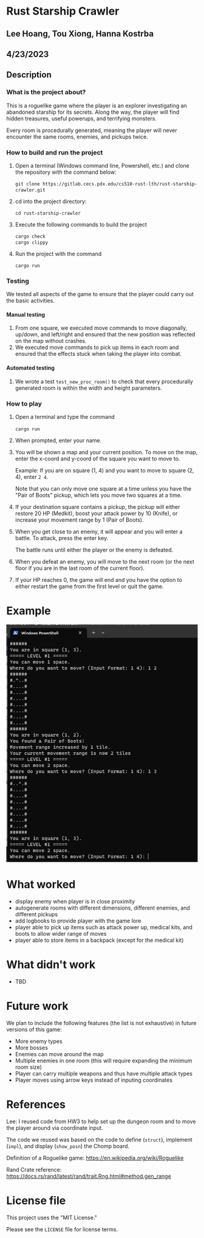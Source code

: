 # Rust Starship Crawler

## Lee Hoang, Tou Xiong, Hanna Kostrba

## 4/23/2023

## Description

### What is the project about?

This is a roguelike game where the player is an explorer investigating an abandoned starship for its secrets. Along the way, the player will find hidden treasures, useful powerups, and terrifying monsters.

Every room is procedurally generated, meaning the player will never encounter the same rooms, enemies, and pickups twice.

### How to build and run the project

1. Open a terminal (Windows command line, Powershell, etc.) and clone the repository with the command below:

   ```
   git clone https://gitlab.cecs.pdx.edu/cs510-rust-lth/rust-starship-crawler.git
   ```

2. cd into the project directory:

   ```
   cd rust-starship-crawler
   ```

3. Execute the following commands to build the project

   ```
   cargo check
   cargo clippy
   ```

4. Run the project with the command

   ```
   cargo run
   ```

### Testing

We tested all aspects of the game to ensure that the player could carry out the basic activities.

#### Manual testing

1. From one square, we executed move commands to move diagonally, up/down, and left/right and ensured that the new position was reflected on the map without crashes.
2. We executed move commands to pick up items in each room and ensured that the effects stuck when taking the player into combat.

#### Automated testing

1. We wrote a test `test_new_proc_room()` to check that every procedurally generated room is within the width and height parameters.

### How to play

1. Open a terminal and type the command

   `cargo run`

2. When prompted, enter your name.

3. You will be shown a map and your current position. To move on the map, enter the x-coord and y-coord of the square you want to move to.

   Example: If you are on square (1, 4) and you want to move to square (2, 4), enter `2 4`.

   Note that you can only move one square at a time unless you have the "Pair of Boots" pickup, which lets you move two squares at a time.

4. If your destination square contains a pickup, the pickup will either restore 20 HP (Medkit), boost your attack power by 10 (Knife), or increase your movement range by 1 (Pair of Boots).

5. When you get close to an enemy, it will appear and you will enter a battle. To attack, press the enter key.

   The battle runs until either the player or the enemy is defeated.

6. When you defeat an enemy, you will move to the next room (or the next floor if you are in the last room of the current floor).

7. If your HP reaches 0, the game will end and you have the option to either restart the game from the first level or quit the game.

# Example

![](resources/example.png)

# What worked

- display enemy when player is in close proximity
- autogenerate rooms with different dimensions, different enemies, and different pickups
- add logbooks to provide player with the game lore
- player able to pick up items such as attack power up, medical kits, and boots to allow wider range of moves
- player able to store items in a backpack (except for the medical kit)

# What didn't work

- TBD

# Future work

We plan to include the following features (the list is not exhaustive) in future versions of this game:

- More enemy types
- More bosses
- Enemies can move around the map
- Multiple enemies in one room (this will require expanding the minimum room size)
- Player can carry multiple weapons and thus have multiple attack types
- Player moves using arrow keys instead of inputing coordinates

# References

Lee: I reused code from HW3 to help set up the dungeon room and to move the player around via coordinate input.

The code we reused was based on the code to define (`struct`), implement (`impl`), and display (`show_posn`) the Chomp board.

Definition of a Roguelike game:
https://en.wikipedia.org/wiki/Roguelike

Rand Crate reference:
https://docs.rs/rand/latest/rand/trait.Rng.html#method.gen_range

# License file

This project uses the "MIT License."

Please see the `LICENSE` file for license terms.

